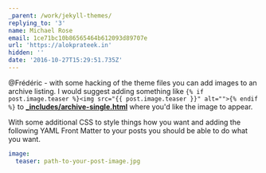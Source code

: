 ```yaml
---
_parent: /work/jekyll-themes/
replying_to: '3'
name: Michael Rose
email: 1ce71bc10b86565464b612093d89707e
url: 'https://alokprateek.in'
hidden: ''
date: '2016-10-27T15:29:51.735Z'
---
```


@Frédéric - with some hacking of the theme files you can add images to an
archive listing. I would suggest adding something like
`{% if post.image.teaser %}<img src="{{ post.image.teaser }}" alt="">{% endif %}`
to
[**\_includes/archive-single.html**](https://github.com/thewhitewulfy/minimal-mistakes/blob/master/_includes/archive-single.html)
where you'd like the image to appear.

With some additional CSS to style things how you want and adding the following
YAML Front Matter to your posts you should be able to do what you want.

```yaml
image:
  teaser: path-to-your-post-image.jpg
```
